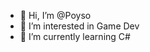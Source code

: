 - 👋 Hi, I’m @Poyso
- 👀 I’m interested in Game Dev
- 🌱 I’m currently learning C#


<!---
Poyso/Poyso is a ✨ special ✨ repository because its `README.md` (this file) appears on your GitHub profile.
You can click the Preview link to take a look at your changes.
--->
